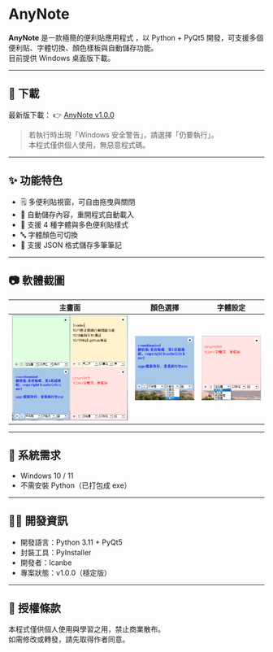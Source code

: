 # AnyNote
**AnyNote** 是一款極簡的便利貼應用程式
，以 Python + PyQt5 開發，可支援多個便利貼、字體切換、顏色樣板與自動儲存功能。  
目前提供 Windows 桌面版下載。

---

## 🚀 下載

最新版下載：
👉 [AnyNote v1.0.0](https://github.com/farloveway/AnyNote/releases/tag/v1.0.0)

> 若執行時出現「Windows 安全警告」，請選擇「仍要執行」。  
> 本程式僅供個人使用，無惡意程式碼。

---

## ✨ 功能特色
- 🗒️ 多便利貼視窗，可自由拖曳與關閉  
- 💾 自動儲存內容，重開程式自動載入  
- 🎨 支援 4 種字體與多色便利貼樣式  
- 🔤 字體顏色可切換  
- 📌 支援 JSON 格式儲存多筆筆記  

---

## 📷 軟體截圖
| 主畫面 | 顏色選擇 | 字體設定 |
|:--:|:--:|:--:|
| ![Main](screenshots/main_window.png) | ![Color](screenshots/color_options.png) | ![Font](screenshots/font_settings.png) |

---

## 🧩 系統需求
- Windows 10 / 11
- 不需安裝 Python（已打包成 exe）

---

## 🧑‍💻 開發資訊
- 開發語言：Python 3.11 + PyQt5  
- 封裝工具：PyInstaller  
- 開發者：Icanbe  
- 專案狀態：v1.0.0（穩定版）

---

## 📜 授權條款
本程式僅供個人使用與學習之用，禁止商業散布。  
如需修改或轉發，請先取得作者同意。

